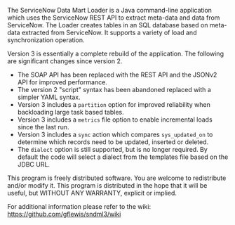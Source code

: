 The ServiceNow Data Mart Loader is a Java command-line application which uses the ServiceNow REST API to extract meta-data and data from ServiceNow. The Loader creates tables in an SQL database based on meta-data extracted from ServiceNow. It supports a variety of load and synchronization operation. 

Version 3 is essentially a complete rebuild of the application. The following are significant changes since version 2.
* The SOAP API has been replaced with the REST API and the JSONv2 API for improved performance.
* The version 2 "script" syntax has been abandoned replaced with a simpler YAML syntax.
* Version 3 includes a `partition` option for improved reliability when backloading large task based tables.
* Version 3 includes a `metrics` file option to enable incremental loads since the last run.
* Version 3 includes a `sync` action which compares `sys_updated_on` to determine which records need to be updated, inserted or deleted.
* The `dialect` option is still supported, but is no longer required. By default the code will select a dialect from the templates file based on the JDBC URL.

This program is freely distributed software. You are welcome to redistribute and/or modify it. This program is distributed in the hope that it will be useful, but WITHOUT ANY WARRANTY, explicit or implied. 

For additional information please refer to the wiki: https://github.com/gflewis/sndml3/wiki
